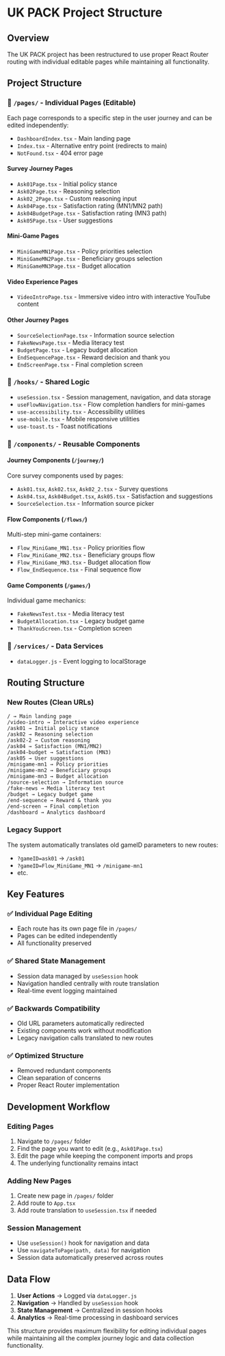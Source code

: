 # UK PACK Project Structure

## Overview

The UK PACK project has been restructured to use proper React Router routing with individual editable pages while maintaining all functionality.

## Project Structure

### 📁 `/pages/` - Individual Pages (Editable)

Each page corresponds to a specific step in the user journey and can be edited independently:

- `DashboardIndex.tsx` - Main landing page
- `Index.tsx` - Alternative entry point (redirects to main)
- `NotFound.tsx` - 404 error page

#### Survey Journey Pages

- `Ask01Page.tsx` - Initial policy stance
- `Ask02Page.tsx` - Reasoning selection
- `Ask02_2Page.tsx` - Custom reasoning input
- `Ask04Page.tsx` - Satisfaction rating (MN1/MN2 path)
- `Ask04BudgetPage.tsx` - Satisfaction rating (MN3 path)
- `Ask05Page.tsx` - User suggestions

#### Mini-Game Pages

- `MiniGameMN1Page.tsx` - Policy priorities selection
- `MiniGameMN2Page.tsx` - Beneficiary groups selection
- `MiniGameMN3Page.tsx` - Budget allocation

#### Video Experience Pages

- `VideoIntroPage.tsx` - Immersive video intro with interactive YouTube content

#### Other Journey Pages

- `SourceSelectionPage.tsx` - Information source selection
- `FakeNewsPage.tsx` - Media literacy test
- `BudgetPage.tsx` - Legacy budget allocation
- `EndSequencePage.tsx` - Reward decision and thank you
- `EndScreenPage.tsx` - Final completion screen

### 📁 `/hooks/` - Shared Logic

- `useSession.tsx` - Session management, navigation, and data storage
- `useFlowNavigation.tsx` - Flow completion handlers for mini-games
- `use-accessibility.tsx` - Accessibility utilities
- `use-mobile.tsx` - Mobile responsive utilities
- `use-toast.ts` - Toast notifications

### 📁 `/components/` - Reusable Components

#### Journey Components (`/journey/`)

Core survey components used by pages:

- `Ask01.tsx`, `Ask02.tsx`, `Ask02_2.tsx` - Survey questions
- `Ask04.tsx`, `Ask04Budget.tsx`, `Ask05.tsx` - Satisfaction and suggestions
- `SourceSelection.tsx` - Information source picker

#### Flow Components (`/flows/`)

Multi-step mini-game containers:

- `Flow_MiniGame_MN1.tsx` - Policy priorities flow
- `Flow_MiniGame_MN2.tsx` - Beneficiary groups flow
- `Flow_MiniGame_MN3.tsx` - Budget allocation flow
- `Flow_EndSequence.tsx` - Final sequence flow

#### Game Components (`/games/`)

Individual game mechanics:

- `FakeNewsTest.tsx` - Media literacy test
- `BudgetAllocation.tsx` - Legacy budget game
- `ThankYouScreen.tsx` - Completion screen


### 📁 `/services/` - Data Services

- `dataLogger.js` - Event logging to localStorage

## Routing Structure

### New Routes (Clean URLs)

```
/ → Main landing page
/video-intro → Interactive video experience
/ask01 → Initial policy stance
/ask02 → Reasoning selection
/ask02-2 → Custom reasoning
/ask04 → Satisfaction (MN1/MN2)
/ask04-budget → Satisfaction (MN3)
/ask05 → User suggestions
/minigame-mn1 → Policy priorities
/minigame-mn2 → Beneficiary groups
/minigame-mn3 → Budget allocation
/source-selection → Information source
/fake-news → Media literacy test
/budget → Legacy budget game
/end-sequence → Reward & thank you
/end-screen → Final completion
/dashboard → Analytics dashboard
```

### Legacy Support

The system automatically translates old gameID parameters to new routes:

- `?gameID=ask01` → `/ask01`
- `?gameID=Flow_MiniGame_MN1` → `/minigame-mn1`
- etc.

## Key Features

### ✅ Individual Page Editing

- Each route has its own page file in `/pages/`
- Pages can be edited independently
- All functionality preserved

### ✅ Shared State Management

- Session data managed by `useSession` hook
- Navigation handled centrally with route translation
- Real-time event logging maintained

### ✅ Backwards Compatibility

- Old URL parameters automatically redirected
- Existing components work without modification
- Legacy navigation calls translated to new routes

### ✅ Optimized Structure

- Removed redundant components
- Clean separation of concerns
- Proper React Router implementation

## Development Workflow

### Editing Pages

1. Navigate to `/pages/` folder
2. Find the page you want to edit (e.g., `Ask01Page.tsx`)
3. Edit the page while keeping the component imports and props
4. The underlying functionality remains intact

### Adding New Pages

1. Create new page in `/pages/` folder
2. Add route to `App.tsx`
3. Add route translation to `useSession.tsx` if needed

### Session Management

- Use `useSession()` hook for navigation and data
- Use `navigateToPage(path, data)` for navigation
- Session data automatically preserved across routes

## Data Flow

1. **User Actions** → Logged via `dataLogger.js`
2. **Navigation** → Handled by `useSession` hook
3. **State Management** → Centralized in session hooks
4. **Analytics** → Real-time processing in dashboard services

This structure provides maximum flexibility for editing individual pages while maintaining all the complex journey logic and data collection functionality.
